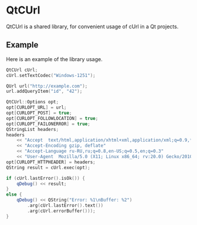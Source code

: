 QtCUrl
======

QtCUrl is a shared library, for convenient usage of cUrl in a Qt projects.


Example
-------
Here is an example of the library usage.

```c++
QtCUrl cUrl;
cUrl.setTextCodec("Windows-1251");

QUrl url("http://example.com");
url.addQueryItem("id", "42");

QtCUrl::Options opt;
opt[CURLOPT_URL] = url;
opt[CURLOPT_POST] = true;
opt[CURLOPT_FOLLOWLOCATION] = true;
opt[CURLOPT_FAILONERROR] = true;
QStringList headers;
headers
	<< "Accept  text/html,application/xhtml+xml,application/xml;q=0.9,*/*;q=0.8"
	<< "Accept-Encoding	gzip, deflate"
	<< "Accept-Language	ru-RU,ru;q=0.8,en-US;q=0.5,en;q=0.3"
	<< "User-Agent	Mozilla/5.0 (X11; Linux x86_64; rv:20.0) Gecko/20100101 Firefox/20.0"
opt[CURLOPT_HTTPHEADER] = headers;
QString result = cUrl.exec(opt);

if (cUrl.lastError().isOk()) {
	qDebug() << result;
}
else {
	qDebug() << QString("Error: %1\nBuffer: %2")
		.arg(cUrl.lastError().text())
		.arg(cUrl.errorBuffer()));
}
```
